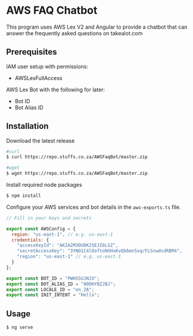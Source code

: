 # AWS FAQ Chatbot

This program uses AWS Lex V2 and Angular to provide a chatbot that can answer the frequently asked questions on takealot.com

## Prerequisites

IAM user setup with permissions:
- AWSLexFullAccess

AWS Lex Bot with the following for later:
- Bot ID
- Bot Alias ID

## Installation

Download the latest release

```bash
#curl
$ curl https://repo.stuffs.co.za/AWSFaqBot/master.zip

#wget
$ wget https://repo.stuffs.co.za/AWSFaqBot/master.zip
```

Install required node packages

```bash
$ npm install
```

Configure your AWS services and bot details in the `aws-exports.ts` file.

```javascript
// Fill in your keys and secrets

export const AWSConfig = {
  region: "us-east-1", // e.g. us-east-1
  credentials: {
    "accessKeyId": "AKIA2M3OUDK2SEJI6LSZ",
    "secretAccessKey": "3YNO1C4lOoftoNXHxKvQb6mn5xq/FLSnwdsdRBM4",
    "region": "us-east-1" // e.g. us-east-1
  }
};

export const BOT_ID = "PWHSSUJNJX";
export const BOT_ALIAS_ID = "80OHYBZJBJ";
export const LOCALE_ID = "en_ZA";
export const INIT_INTENT = "Hello";
```

## Usage

```bash
$ ng serve
```
